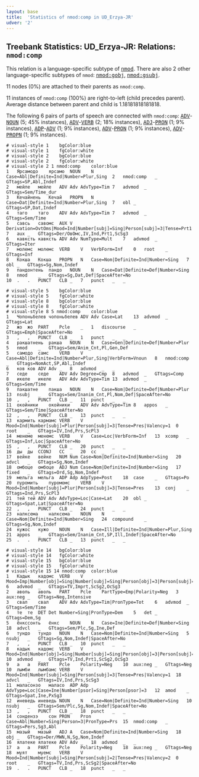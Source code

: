 ```yaml
---
layout: base
title:  'Statistics of nmod:comp in UD_Erzya-JR'
udver: '2'
---
```


## Treebank Statistics: UD_Erzya-JR: Relations: `nmod:comp`

This relation is a language-specific subtype of <tt><a href="myv_jr-dep-nmod.html">nmod</a></tt>.
There are also 2 other language-specific subtypes of `nmod`: <tt><a href="myv_jr-dep-nmod-gobj.html">nmod:gobj</a></tt>, <tt><a href="myv_jr-dep-nmod-gsubj.html">nmod:gsubj</a></tt>.

11 nodes (0%) are attached to their parents as `nmod:comp`.

11 instances of `nmod:comp` (100%) are right-to-left (child precedes parent).
Average distance between parent and child is 1.18181818181818.

The following 6 pairs of parts of speech are connected with `nmod:comp`: <tt><a href="myv_jr-pos-ADV.html">ADV</a></tt>-<tt><a href="myv_jr-pos-NOUN.html">NOUN</a></tt> (5; 45% instances), <tt><a href="myv_jr-pos-ADV.html">ADV</a></tt>-<tt><a href="myv_jr-pos-VERB.html">VERB</a></tt> (2; 18% instances), <tt><a href="myv_jr-pos-ADJ.html">ADJ</a></tt>-<tt><a href="myv_jr-pos-PRON.html">PRON</a></tt> (1; 9% instances), <tt><a href="myv_jr-pos-ADP.html">ADP</a></tt>-<tt><a href="myv_jr-pos-ADV.html">ADV</a></tt> (1; 9% instances), <tt><a href="myv_jr-pos-ADV.html">ADV</a></tt>-<tt><a href="myv_jr-pos-PRON.html">PRON</a></tt> (1; 9% instances), <tt><a href="myv_jr-pos-ADV.html">ADV</a></tt>-<tt><a href="myv_jr-pos-PROPN.html">PROPN</a></tt> (1; 9% instances).


~~~ conllu
# visual-style 1	bgColor:blue
# visual-style 1	fgColor:white
# visual-style 2	bgColor:blue
# visual-style 2	fgColor:white
# visual-style 2 1 nmod:comp	color:blue
1	Ярсамодо	ярсамо	NOUN	N	Case=Abl|Definite=Ind|Number=Plur,Sing	2	nmod:comp	_	GTtags=SP,Abl,Indef
2	мейле	мейле	ADV	Adv	AdvType=Tim	7	advmod	_	GTtags=Sem/Time_dur
3	Кечайнень	Кечай	PROPN	N	Case=Dat|Definite=Ind|Number=Plur,Sing	7	obl	_	GTtags=SP,Dat,Indef
4	таго	таго	ADV	Adv	AdvType=Tim	7	advmod	_	GTtags=Sem/Time
5	савсь	савомс	AUX	V	Derivation=OvtOms|Mood=Ind|Number[subj]=Sing|Person[subj]=3|Tense=Prt1|Valency=1	7	aux	_	GTtags=Der/ОвОмс,IV,Ind,Prt1,ScSg3
6	кавксть	кавксть	ADV	Adv	NumType=Mult	7	advmod	_	GTtags=Iter
7	молемс	молемс	VERB	V	VerbForm=Inf	0	root	_	GTtags=Inf
8	Кокша	Кокша	PROPN	N	Case=Nom|Definite=Ind|Number=Sing	7	obl	_	GTtags=Sg,Nom,Indef
9	пандонтень	пандо	NOUN	N	Case=Dat|Definite=Def|Number=Sing	8	nmod	_	GTtags=Sg,Dat,Def|SpaceAfter=No
10	.	.	PUNCT	CLB	_	7	punct	_	_

~~~


~~~ conllu
# visual-style 5	bgColor:blue
# visual-style 5	fgColor:white
# visual-style 8	bgColor:blue
# visual-style 8	fgColor:white
# visual-style 8 5 nmod:comp	color:blue
1	Чопоньбелев	чопоньбелев	ADV	Adv	Case=Lat	13	advmod	_	GTtags=Lat
2	жо	жо	PART	Pcle	_	1	discourse	_	GTtags=Emph|SpaceAfter=No
3	,	,	PUNCT	CLB	_	1	punct	_	_
4	ракшатнень	ракша	NOUN	N	Case=Gen|Definite=Def|Number=Plur	5	nmod	_	GTtags=Sem/Anim_Cnt,Pl,Gen,Def
5	самодо	самс	VERB	V	Case=Abl|Definite=Ind|Number=Plur,Sing|VerbForm=Vnoun	8	nmod:comp	_	GTtags=NomAct,SP,Abl,Indef
6	ков	ков	ADV	Adv	_	8	advmod	_	_
7	седе	седе	ADV	Adv	Degree=Cmp	8	advmod	_	GTtags=Comp
8	икеле	икеле	ADV	Adv	AdvType=Tim	13	advmod	_	GTtags=Sem/Time
9	пакшатне	пакша	NOUN	N	Case=Nom|Definite=Def|Number=Plur	13	nsubj	_	GTtags=Sem/Inanim_Cnt,Pl,Nom,Def|SpaceAfter=No
10	,	,	PUNCT	CLB	_	11	punct	_	_
11	окойники	окойники	ADV	Adv	AdvType=Tim	8	appos	_	GTtags=Sem/Time|SpaceAfter=No
12	,	,	PUNCT	CLB	_	13	punct	_	_
13	кармить	кармамс	VERB	V	Mood=Ind|Number[subj]=Plur|Person[subj]=3|Tense=Pres|Valency=1	0	root	_	GTtags=IV,Ind,Prs,ScPl3
14	менеме	менемс	VERB	V	Case=Loc|VerbForm=Inf	13	xcomp	_	GTtags=Inf,Loc|SpaceAfter=No
15	,	,	PUNCT	CLB	_	20	punct	_	_
16	ды	ды	CCONJ	CC	_	20	cc	_	_
17	вейке	вейке	NUM	Num	Case=Nom|Definite=Ind|Number=Sing	20	advcl	_	GTtags=Sg,Nom,Indef
18	омбоце	омбоце	ADJ	Num	Case=Nom|Definite=Ind|Number=Sing	17	fixed	_	GTtags=Ord,Sg,Nom,Indef
19	мельга	мельга	ADP	Adp	AdpType=Post	18	case	_	GTtags=Po
20	пуромить	пуромомс	VERB	V	Mood=Ind|Number[subj]=Plur|Person[subj]=3|Tense=Pres	13	conj	_	GTtags=Ind,Prs,ScPl3
21	тей	тей	ADV	Adv	AdvType=Loc|Case=Lat	20	obl	_	GTtags=Spat,Lat|SpaceAfter=No
22	,	,	PUNCT	CLB	_	24	punct	_	_
23	налксема	налксема	NOUN	N	Case=Nom|Definite=Ind|Number=Sing	24	compound	_	GTtags=Sg,Nom,Indef
24	кужос	кужо	NOUN	N	Case=Ill|Definite=Ind|Number=Plur,Sing	21	appos	_	GTtags=Sem/Inanim_Cnt,SP,Ill,Indef|SpaceAfter=No
25	.	.	PUNCT	CLB	_	13	punct	_	_

~~~


~~~ conllu
# visual-style 14	bgColor:blue
# visual-style 14	fgColor:white
# visual-style 15	bgColor:blue
# visual-style 15	fgColor:white
# visual-style 15 14 nmod:comp	color:blue
1	Кадык	кадомс	VERB	V	Mood=Imp|Number[obj]=Sing|Number[subj]=Sing|Person[obj]=3|Person[subj]=2|Valency=2	6	advmod	_	GTtags=TV,Imprt,ScSg2,OcSg3
2	аволь	аволь	PART	Pcle	PartType=Emp|Polarity=Neg	3	aux:neg	_	GTtags=Neg,Intensive
3	свал	свал	ADV	Adv	AdvType=Tim|PronType=Tot	6	advmod	_	GTtags=Sem/Time
4	те	те	DET	Det	Number=Sing|PronType=Dem	5	det	_	GTtags=Dem,Sg
5	ёнкссонть	ёнкс	NOUN	N	Case=Ine|Definite=Def|Number=Sing	18	advcl	_	GTtags=Sem/Plc,Sg,Ine,Def
6	тундо	тундо	NOUN	N	Case=Nom|Definite=Ind|Number=Sing	5	nsubj	_	GTtags=Sg,Nom,Indef|SpaceAfter=No
7	,	,	PUNCT	CLB	_	10	punct	_	_
8	кадык	кадомс	VERB	V	Mood=Ind|Number[obj]=Sing|Number[subj]=Sing|Person[obj]=3|Person[subj]=2|Tense=Prt1|Valency=2	10	advmod	_	GTtags=TV,Ind,Prt1,ScSg2,OcSg3
9	а	а	PART	Pcle	Polarity=Neg	10	aux:neg	_	GTtags=Neg
10	лымби	лымбамс	VERB	V	Mood=Ind|Number[subj]=Sing|Person[subj]=3|Tense=Pres|Valency=1	18	advcl	_	GTtags=IV,Ind,Prs,ScSg3
11	маласонзо	маласо	ADP	Adp	AdvType=Loc|Case=Ine|Number[psor]=Sing|Person[psor]=3	12	amod	_	GTtags=Spat,Ine,PxSg3
12	иневедь	иневедь	NOUN	N	Case=Nom|Definite=Ind|Number=Sing	10	nsubj	_	GTtags=Sem/Plc,Sg,Nom,Indef|SpaceAfter=No
13	,	,	PUNCT	CLB	_	18	punct	_	_
14	сондензэ	сон	PRON	Pron	Case=Abl|Number=Sing|Person=3|PronType=Prs	15	nmod:comp	_	GTtags=Pers,Sg3,Abl
15	мазый	мазый	ADJ	A	Case=Nom|Definite=Ind|Number=Sing	18	obj	_	GTtags=Der/MWN,N,Sg,Nom,Indef
16	ялатеке	ялатеке	ADV	Adv	_	18	advmod	_	_
17	а	а	PART	Pcle	Polarity=Neg	18	aux:neg	_	GTtags=Neg
18	муят	муемс	VERB	V	Mood=Ind|Number[subj]=Sing|Person[subj]=2|Tense=Pres|Valency=2	0	root	_	GTtags=TV,Ind,Prs,ScSg2|SpaceAfter=No
19	.	.	PUNCT	CLB	_	18	punct	_	_

~~~


